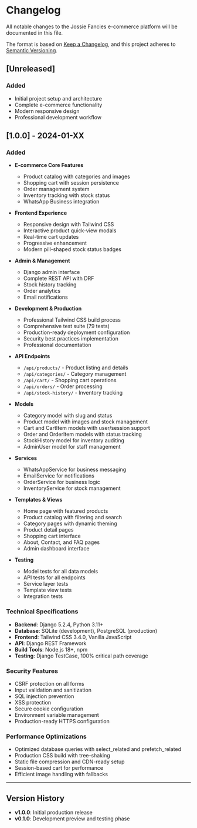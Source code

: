 # Changelog

All notable changes to the Jossie Fancies e-commerce platform will be documented in this file.

The format is based on [Keep a Changelog](https://keepachangelog.com/en/1.0.0/),
and this project adheres to [Semantic Versioning](https://semver.org/spec/v2.0.0.html).

## [Unreleased]

### Added
- Initial project setup and architecture
- Complete e-commerce functionality
- Modern responsive design
- Professional development workflow

## [1.0.0] - 2024-01-XX

### Added
- **E-commerce Core Features**
  - Product catalog with categories and images
  - Shopping cart with session persistence
  - Order management system
  - Inventory tracking with stock status
  - WhatsApp Business integration

- **Frontend Experience**
  - Responsive design with Tailwind CSS
  - Interactive product quick-view modals
  - Real-time cart updates
  - Progressive enhancement
  - Modern pill-shaped stock status badges

- **Admin & Management**
  - Django admin interface
  - Complete REST API with DRF
  - Stock history tracking
  - Order analytics
  - Email notifications

- **Development & Production**
  - Professional Tailwind CSS build process
  - Comprehensive test suite (79 tests)
  - Production-ready deployment configuration
  - Security best practices implementation
  - Professional documentation

- **API Endpoints**
  - `/api/products/` - Product listing and details
  - `/api/categories/` - Category management
  - `/api/cart/` - Shopping cart operations
  - `/api/orders/` - Order processing
  - `/api/stock-history/` - Inventory tracking

- **Models**
  - Category model with slug and status
  - Product model with images and stock management
  - Cart and CartItem models with user/session support
  - Order and OrderItem models with status tracking
  - StockHistory model for inventory auditing
  - AdminUser model for staff management

- **Services**
  - WhatsAppService for business messaging
  - EmailService for notifications
  - OrderService for business logic
  - InventoryService for stock management

- **Templates & Views**
  - Home page with featured products
  - Product catalog with filtering and search
  - Category pages with dynamic theming
  - Product detail pages
  - Shopping cart interface
  - About, Contact, and FAQ pages
  - Admin dashboard interface

- **Testing**
  - Model tests for all data models
  - API tests for all endpoints
  - Service layer tests
  - Template view tests
  - Integration tests

### Technical Specifications
- **Backend**: Django 5.2.4, Python 3.11+
- **Database**: SQLite (development), PostgreSQL (production)
- **Frontend**: Tailwind CSS 3.4.0, Vanilla JavaScript
- **API**: Django REST Framework
- **Build Tools**: Node.js 18+, npm
- **Testing**: Django TestCase, 100% critical path coverage

### Security Features
- CSRF protection on all forms
- Input validation and sanitization
- SQL injection prevention
- XSS protection
- Secure cookie configuration
- Environment variable management
- Production-ready HTTPS configuration

### Performance Optimizations
- Optimized database queries with select_related and prefetch_related
- Production CSS build with tree-shaking
- Static file compression and CDN-ready setup
- Session-based cart for performance
- Efficient image handling with fallbacks

---

## Version History

- **v1.0.0**: Initial production release
- **v0.1.0**: Development preview and testing phase
